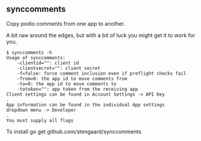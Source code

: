 synccomments
------------
Copy podio comments from one app to another.

A bit raw around the edges, but with a bit of luck you might get it to
work for you.

    $ synccomments -h
    Usage of synccomments:
        -clientid="": client id
        -clientsecret="": client secret
        -f=false: force comment inclusion even if preflight checks fail
        -from=0: the app id to move comments from
        -to=0: the app id to move comments to
        -totoken="": app token from the receiving app
    Client settings can be found in Account Settings -> API Key
    .
    App information can be found in the individual App settings
    dropdown menu -> Developer
    .
    You must supply all flags


To install
    go get github.com/stengaard/synccomments
